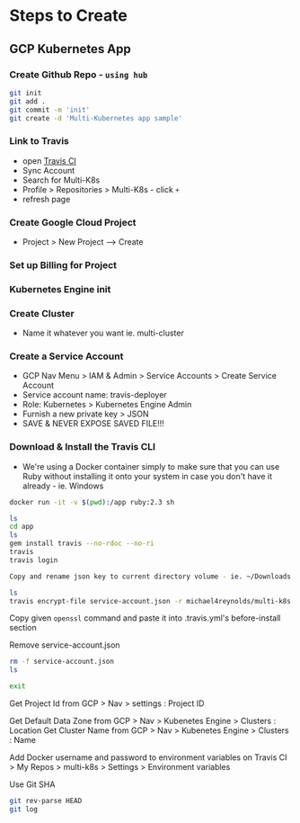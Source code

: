 # Steps to Create

## GCP Kubernetes App

### Create Github Repo - `using hub`

```bash
git init
git add .
git commit -m 'init'
git create -d 'Multi-Kubernetes app sample'
```

### Link to Travis

- open [Travis CI](https://travis-ci.org)
- Sync Account
- Search for Multi-K8s
- Profile > Repositories > Multi-K8s - click `+`
- refresh page

### Create Google Cloud Project

- Project > New Project --> Create

### Set up Billing for Project

### Kubernetes Engine init

### Create Cluster

- Name it whatever you want ie. multi-cluster

### Create a Service Account

- GCP Nav Menu > IAM & Admin > Service Accounts > Create Service Account
- Service account name: travis-deployer
- Role: Kubernetes > Kubernetes Engine Admin
- Furnish a new private key > JSON
- SAVE & NEVER EXPOSE SAVED FILE!!!

### Download & Install the Travis CLI

- We're using a Docker container simply to make sure that you can use Ruby without installing it onto your system in case you don't have it already - ie. Windows

```bash
docker run -it -v $(pwd):/app ruby:2.3 sh

ls
cd app
ls
gem install travis --no-rdoc --no-ri
travis
travis login

Copy and rename json key to current directory volume - ie. ~/Downloads to multi-k8s/service-account.json
```

```bash
ls
travis encrypt-file service-account.json -r michael4reynolds/multi-k8s
```

Copy given `openssl` command and paste it into .travis.yml's before-install section

Remove service-account.json

```bash
rm -f service-account.json
ls

exit
```

Get Project Id from GCP > Nav > settings : Project ID

Get Default Data Zone from GCP > Nav > Kubenetes Engine > Clusters : Location
Get Cluster Name from GCP > Nav > Kubenetes Engine > Clusters : Name

Add Docker username and password to environment variables on Travis CI > My Repos > multi-k8s > Settings > Environment variables

Use Git SHA

```bash
git rev-parse HEAD
git log
```